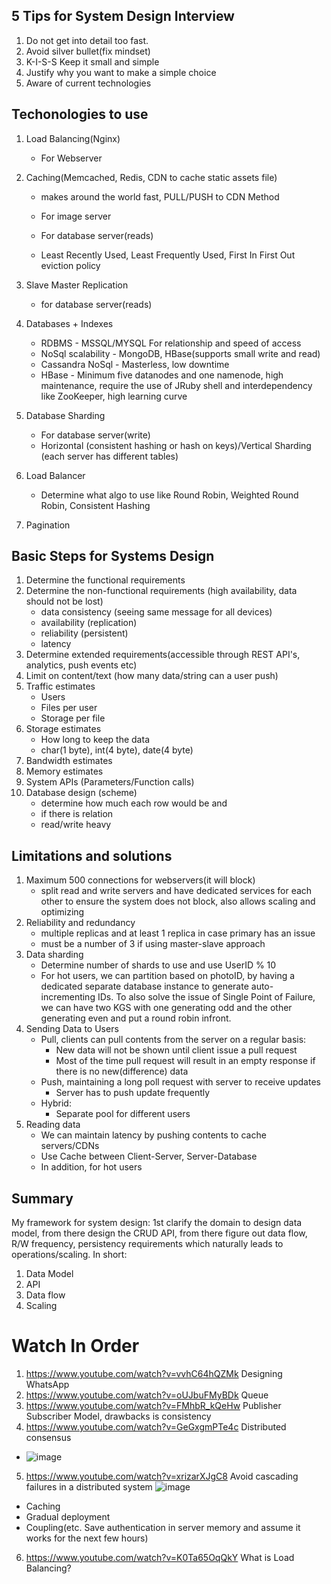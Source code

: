 ## 5 Tips for System Design Interview

1. Do not get into detail too fast.
2. Avoid silver bullet(fix mindset)
3. K-I-S-S Keep it small and simple
4. Justify why you want to make a simple choice
5. Aware of current technologies

## Techonologies to use

1. Load Balancing(Nginx) 

   - For Webserver

2. Caching(Memcached, Redis, CDN to cache static assets file)

   - makes around the world fast, PULL/PUSH to CDN Method 

   - For image server
   - For database server(reads)
   - Least Recently Used, Least Frequently Used, First In First Out eviction policy

3. Slave Master Replication

   - for database server(reads)

4. Databases + Indexes

   - RDBMS - MSSQL/MYSQL For relationship and speed of access
   - NoSql scalability - MongoDB, HBase(supports small write and read)
   - Cassandra NoSql - Masterless, low downtime
   - HBase - Minimum five datanodes and one namenode, high maintenance, require the use of JRuby shell and interdependency like ZooKeeper, high learning curve

5. Database Sharding

   - For database server(write)
   - Horizontal (consistent hashing or hash on keys)/Vertical Sharding (each server has different tables)

6. Load Balancer

   - Determine what algo to use like Round Robin, Weighted Round Robin, Consistent Hashing

7. Pagination

## Basic Steps for Systems Design

1. Determine the functional requirements
2. Determine the non-functional requirements (high availability, data should not be lost)
   - data consistency (seeing same message for all devices)
   - availability (replication)
   - reliability (persistent)
   - latency
3. Determine extended requirements(accessible through REST API's, analytics, push events etc)
4. Limit on content/text (how many data/string can a user push)
5. Traffic estimates
   - Users
   - Files per user
   - Storage per file
6. Storage estimates
   - How long to keep the data
   - char(1 byte), int(4 byte), date(4 byte)
7. Bandwidth estimates
8. Memory estimates
9. System APIs (Parameters/Function calls)
10. Database design (scheme)
    - determine how much each row would be and 
    - if there is relation
    - read/write heavy

## Limitations and solutions

1. Maximum 500 connections for webservers(it will block)
   - split read and write servers and have dedicated services for each other to ensure the system does not block, also allows scaling and optimizing
2. Reliability and redundancy
   - multiple replicas and at least 1 replica in case primary has an issue
   - must be a number of 3 if using master-slave approach
3. Data sharding
   - Determine number of shards to use and use UserID % 10
   - For hot users, we can partition based on photoID, by having a dedicated separate database instance to generate auto-incrementing IDs. To also solve the issue of Single Point of Failure, we can have two KGS with one generating odd and the other generating even and put a round robin infront.
4. Sending Data to Users
   - Pull, clients can pull contents from the server on a regular basis:
     - New data will not be shown until client issue a pull request
     - Most of the time pull request will result in an empty response if there is no new(difference) data
   - Push, maintaining a long poll request with server to receive updates
     - Server has to push update frequently
   - Hybrid:
     - Separate pool for different users
5. Reading data
   - We can maintain latency by pushing contents to cache servers/CDNs
   - Use Cache between Client-Server, Server-Database
   - In addition, for hot users

## Summary
My framework for system design: 1st clarify the domain to design data model, from there design the CRUD API, from there figure out data flow, R/W frequency, persistency requirements which naturally leads to operations/scaling. In short:  
1. Data Model
2. API
3. Data flow
4. Scaling

# Watch In Order
1. https://www.youtube.com/watch?v=vvhC64hQZMk Designing WhatsApp
2. https://www.youtube.com/watch?v=oUJbuFMyBDk Queue
3. https://www.youtube.com/watch?v=FMhbR_kQeHw Publisher Subscriber Model, drawbacks is consistency
4. https://www.youtube.com/watch?v=GeGxgmPTe4c Distributed consensus
  - ![image](https://user-images.githubusercontent.com/8999633/115142621-602b4b80-a075-11eb-94cd-e0988e0eb0c7.png)
5. https://www.youtube.com/watch?v=xrizarXJgC8 Avoid cascading failures in a distributed system
![image](https://user-images.githubusercontent.com/8999633/115150565-82d05b00-a09b-11eb-94d3-cd83a2efccac.png)
  - Caching
  - Gradual deployment
  - Coupling(etc. Save authentication in server memory and assume it works for the next few hours)
6. https://www.youtube.com/watch?v=K0Ta65OqQkY What is Load Balancing?

